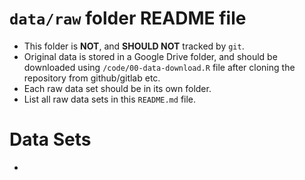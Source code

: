 # `data/raw` folder README file

- This folder is **NOT**, and **SHOULD NOT** tracked by `git`. 
- Original data is stored in a Google Drive folder, and should be downloaded using `/code/00-data-download.R` file after cloning the repository from github/gitlab etc.
- Each raw data set should be in its own folder.
- List all raw data sets in this `README.md` file.

# Data Sets

- 